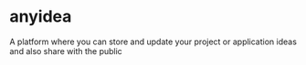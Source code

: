 # anyidea

A platform where you can store and update your project or application ideas and also share with the public
